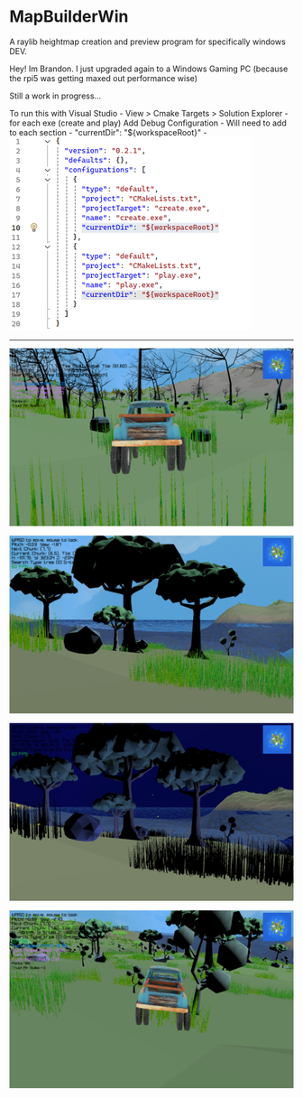 # MapBuilderWin

A raylib heightmap creation and preview program for specifically windows DEV.

Hey! Im Brandon. I just upgraded again to a Windows Gaming PC (because the rpi5 was getting maxed out performance wise)

Still a work in progress...


To run this with Visual Studio
	- View > Cmake Targets > Solution Explorer
	- for each exe (create and play) Add Debug Configuration
	- Will need to add to each section
		- "currentDir": "${workspaceRoot}"
		- [![DEBUG_CONFIG](readme_assets/z_DebugConfig.png)](readme_assets/z_DebugConfig.png)



--------------------------------------------------------------------------------------------------------
[![DeadTrees](readme_assets/z_deadTrees.png)](readme_assets/z_deadTrees.png)

[![Day](readme_assets/z_nice_day.png)](readme_assets/z_nice_day.png)

[![Night](readme_assets/z_nice_night.png)](readme_assets/z_nice_night.png)

[![Truck](readme_assets/z_truck.png)](readme_assets/z_truck.png)














